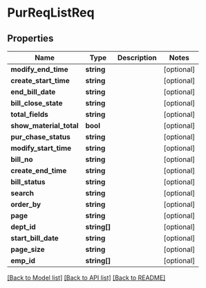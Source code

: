 # PurReqListReq

## Properties
Name | Type | Description | Notes
------------ | ------------- | ------------- | -------------
**modify_end_time** | **string** |  | [optional] 
**create_start_time** | **string** |  | [optional] 
**end_bill_date** | **string** |  | [optional] 
**bill_close_state** | **string** |  | [optional] 
**total_fields** | **string** |  | [optional] 
**show_material_total** | **bool** |  | [optional] 
**pur_chase_status** | **string** |  | [optional] 
**modify_start_time** | **string** |  | [optional] 
**bill_no** | **string** |  | [optional] 
**create_end_time** | **string** |  | [optional] 
**bill_status** | **string** |  | [optional] 
**search** | **string** |  | [optional] 
**order_by** | **string** |  | [optional] 
**page** | **string** |  | [optional] 
**dept_id** | **string[]** |  | [optional] 
**start_bill_date** | **string** |  | [optional] 
**page_size** | **string** |  | [optional] 
**emp_id** | **string[]** |  | [optional] 

[[Back to Model list]](../README.md#documentation-for-models) [[Back to API list]](../README.md#documentation-for-api-endpoints) [[Back to README]](../README.md)


